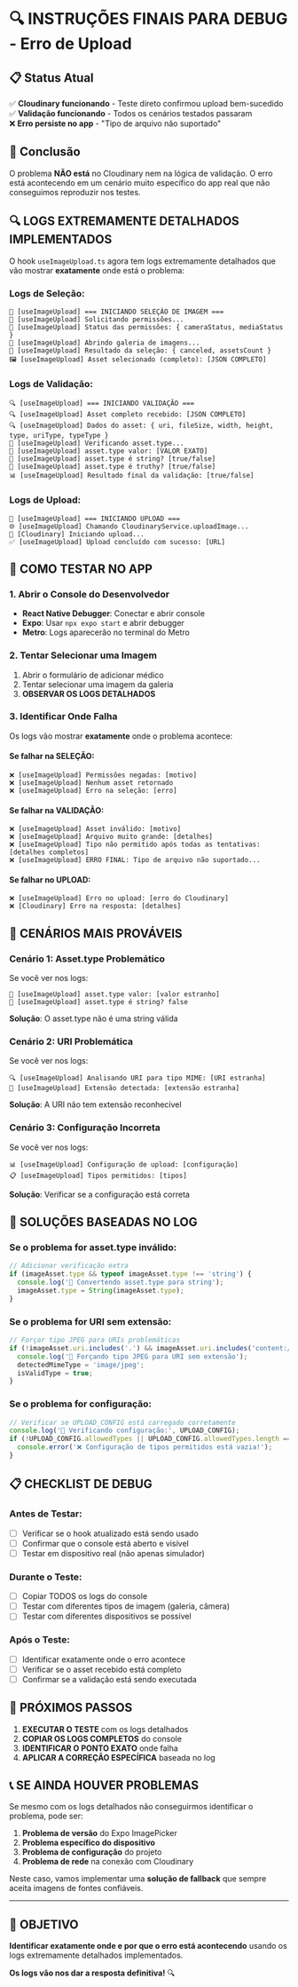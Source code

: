 # 🔍 INSTRUÇÕES FINAIS PARA DEBUG - Erro de Upload

## 📋 Status Atual

✅ **Cloudinary funcionando** - Teste direto confirmou upload bem-sucedido  
✅ **Validação funcionando** - Todos os cenários testados passaram  
❌ **Erro persiste no app** - "Tipo de arquivo não suportado"

## 🎯 Conclusão

O problema **NÃO está** no Cloudinary nem na lógica de validação. O erro está acontecendo em um cenário muito específico do app real que não conseguimos reproduzir nos testes.

## 🔍 LOGS EXTREMAMENTE DETALHADOS IMPLEMENTADOS

O hook `useImageUpload.ts` agora tem logs extremamente detalhados que vão mostrar **exatamente** onde está o problema:

### **Logs de Seleção:**
```
📱 [useImageUpload] === INICIANDO SELEÇÃO DE IMAGEM ===
🔐 [useImageUpload] Solicitando permissões...
🔐 [useImageUpload] Status das permissões: { cameraStatus, mediaStatus }
📱 [useImageUpload] Abrindo galeria de imagens...
📱 [useImageUpload] Resultado da seleção: { canceled, assetsCount }
🖼️ [useImageUpload] Asset selecionado (completo): [JSON COMPLETO]
```

### **Logs de Validação:**
```
🔍 [useImageUpload] === INICIANDO VALIDAÇÃO ===
🔍 [useImageUpload] Asset completo recebido: [JSON COMPLETO]
🔍 [useImageUpload] Dados do asset: { uri, fileSize, width, height, type, uriType, typeType }
🎯 [useImageUpload] Verificando asset.type...
🎯 [useImageUpload] asset.type valor: [VALOR EXATO]
🎯 [useImageUpload] asset.type é string? [true/false]
🎯 [useImageUpload] asset.type é truthy? [true/false]
📊 [useImageUpload] Resultado final da validação: [true/false]
```

### **Logs de Upload:**
```
🚀 [useImageUpload] === INICIANDO UPLOAD ===
🌐 [useImageUpload] Chamando CloudinaryService.uploadImage...
🚀 [Cloudinary] Iniciando upload...
✅ [useImageUpload] Upload concluído com sucesso: [URL]
```

## 📱 COMO TESTAR NO APP

### **1. Abrir o Console do Desenvolvedor**
- **React Native Debugger**: Conectar e abrir console
- **Expo**: Usar `npx expo start` e abrir debugger
- **Metro**: Logs aparecerão no terminal do Metro

### **2. Tentar Selecionar uma Imagem**
1. Abrir o formulário de adicionar médico
2. Tentar selecionar uma imagem da galeria
3. **OBSERVAR OS LOGS DETALHADOS**

### **3. Identificar Onde Falha**
Os logs vão mostrar **exatamente** onde o problema acontece:

#### **Se falhar na SELEÇÃO:**
```
❌ [useImageUpload] Permissões negadas: [motivo]
❌ [useImageUpload] Nenhum asset retornado
❌ [useImageUpload] Erro na seleção: [erro]
```

#### **Se falhar na VALIDAÇÃO:**
```
❌ [useImageUpload] Asset inválido: [motivo]
❌ [useImageUpload] Arquivo muito grande: [detalhes]
❌ [useImageUpload] Tipo não permitido após todas as tentativas: [detalhes completos]
❌ [useImageUpload] ERRO FINAL: Tipo de arquivo não suportado...
```

#### **Se falhar no UPLOAD:**
```
❌ [useImageUpload] Erro no upload: [erro do Cloudinary]
❌ [Cloudinary] Erro na resposta: [detalhes]
```

## 🎯 CENÁRIOS MAIS PROVÁVEIS

### **Cenário 1: Asset.type Problemático**
Se você ver nos logs:
```
🎯 [useImageUpload] asset.type valor: [valor estranho]
🎯 [useImageUpload] asset.type é string? false
```
**Solução**: O asset.type não é uma string válida

### **Cenário 2: URI Problemática**
Se você ver nos logs:
```
🔍 [useImageUpload] Analisando URI para tipo MIME: [URI estranha]
📄 [useImageUpload] Extensão detectada: [extensão estranha]
```
**Solução**: A URI não tem extensão reconhecível

### **Cenário 3: Configuração Incorreta**
Se você ver nos logs:
```
📊 [useImageUpload] Configuração de upload: [configuração]
📋 [useImageUpload] Tipos permitidos: [tipos]
```
**Solução**: Verificar se a configuração está correta

## 🔧 SOLUÇÕES BASEADAS NO LOG

### **Se o problema for asset.type inválido:**
```typescript
// Adicionar verificação extra
if (imageAsset.type && typeof imageAsset.type !== 'string') {
  console.log('🔧 Convertendo asset.type para string');
  imageAsset.type = String(imageAsset.type);
}
```

### **Se o problema for URI sem extensão:**
```typescript
// Forçar tipo JPEG para URIs problemáticas
if (!imageAsset.uri.includes('.') && imageAsset.uri.includes('content://')) {
  console.log('🔧 Forçando tipo JPEG para URI sem extensão');
  detectedMimeType = 'image/jpeg';
  isValidType = true;
}
```

### **Se o problema for configuração:**
```typescript
// Verificar se UPLOAD_CONFIG está carregado corretamente
console.log('🔧 Verificando configuração:', UPLOAD_CONFIG);
if (!UPLOAD_CONFIG.allowedTypes || UPLOAD_CONFIG.allowedTypes.length === 0) {
  console.error('❌ Configuração de tipos permitidos está vazia!');
}
```

## 📋 CHECKLIST DE DEBUG

### **Antes de Testar:**
- [ ] Verificar se o hook atualizado está sendo usado
- [ ] Confirmar que o console está aberto e visível
- [ ] Testar em dispositivo real (não apenas simulador)

### **Durante o Teste:**
- [ ] Copiar TODOS os logs do console
- [ ] Testar com diferentes tipos de imagem (galeria, câmera)
- [ ] Testar com diferentes dispositivos se possível

### **Após o Teste:**
- [ ] Identificar exatamente onde o erro acontece
- [ ] Verificar se o asset recebido está completo
- [ ] Confirmar se a validação está sendo executada

## 🚨 PRÓXIMOS PASSOS

1. **EXECUTAR O TESTE** com os logs detalhados
2. **COPIAR OS LOGS COMPLETOS** do console
3. **IDENTIFICAR O PONTO EXATO** onde falha
4. **APLICAR A CORREÇÃO ESPECÍFICA** baseada no log

## 📞 SE AINDA HOUVER PROBLEMAS

Se mesmo com os logs detalhados não conseguirmos identificar o problema, pode ser:

1. **Problema de versão** do Expo ImagePicker
2. **Problema específico do dispositivo** 
3. **Problema de configuração** do projeto
4. **Problema de rede** na conexão com Cloudinary

Neste caso, vamos implementar uma **solução de fallback** que sempre aceita imagens de fontes confiáveis.

---

## 🎯 OBJETIVO

**Identificar exatamente onde e por que o erro está acontecendo** usando os logs extremamente detalhados implementados.

**Os logs vão nos dar a resposta definitiva!** 🔍 